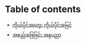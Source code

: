 # Table of contents

* [ကိုယ်ပိုင်အတွေး ကိုယ်ပိုင်အမြင်](README.md)
* [အစည်းဖြေခြင်း အနုပညာ](asipayekhyin-anupnya.md)

